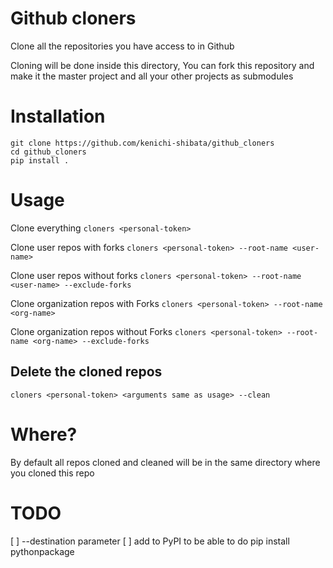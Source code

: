 # Github cloners
Clone all the repositories you have access to in Github

Cloning will be done inside this directory, You can fork this repository and make it the master project and all your other projects as submodules

# Installation
```
git clone https://github.com/kenichi-shibata/github_cloners
cd github_cloners
pip install .
```
# Usage
Clone everything
`cloners <personal-token> `

Clone user repos with forks 
`cloners <personal-token> --root-name <user-name>`

Clone user repos without forks
`cloners <personal-token> --root-name <user-name> --exclude-forks`

Clone organization repos with Forks
`cloners <personal-token> --root-name <org-name>`

Clone organization repos without Forks
`cloners <personal-token> --root-name <org-name> --exclude-forks `

## Delete the cloned repos
`cloners <personal-token> <arguments same as usage> --clean`

# Where?
By default all repos cloned and cleaned will be in the same directory where you cloned this repo

# TODO
[ ] --destination parameter
[ ] add to PyPI to be able to do pip install pythonpackage

